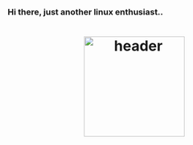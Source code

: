 ### Hi there, just another linux enthusiast..
<h1 align="center">
	<img src="https://tenor.com/bvIyp.gif"  height="200" alt="header"/><br/></h3>

<!--
**saimoomedits/Saimoomedits** is a ✨ _special_ ✨ repository because its `README.md` (this file) appears on your GitHub profile.

Here are some ideas to get you started:

- 🔭 I’m currently working on ...
- 🌱 I’m currently learning ...
- 👯 I’m looking to collaborate on ...
- 🤔 I’m looking for help with ...
- 💬 Ask me about ...
- 📫 How to reach me: ...
- 😄 Pronouns: ...
- ⚡ Fun fact: ...
-->
